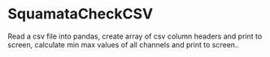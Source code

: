 # SquamataCheckCSV
Read a csv file into pandas, create array of csv column headers and print to screen, calculate min max values of all channels and print to screen..
